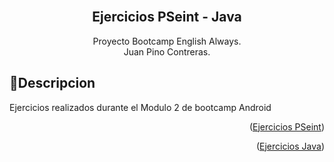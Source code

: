 <div align="center">
  <br>
    <h2><strong>Ejercicios PSeint - Java</strong> </br>  </h2>
    <span>Proyecto Bootcamp English Always.</span><br>
    <span>Juan Pino Contreras.</span>
</div>

## 📃Descripcion
Ejercicios realizados durante el Modulo 2 de bootcamp Android

<p align="right">(<a href="https://github.com/Jvbass/EjerciciosResueltosPSeintJava">Ejercicios PSeint</a>)</p> 

<p align="right">(<a href="https://github.com/Jvbass/BilleteraVirtual">Ejercicios Java</a>)</p>
